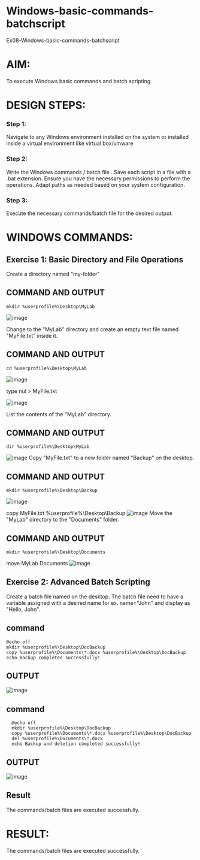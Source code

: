 # Windows-basic-commands-batchscript
Ex08-Windows-basic-commands-batchscript

# AIM:
To execute Windows basic commands and batch scripting

# DESIGN STEPS:

### Step 1:

Navigate to any Windows environment installed on the system or installed inside a virtual environment like virtual box/vmware 

### Step 2:

Write the Windows commands / batch file . Save each script in a file with a .bat extension. Ensure you have the necessary permissions to perform the operations. Adapt paths as needed based on your system configuration.
### Step 3:
Execute the necessary commands/batch file for the desired output. 
# WINDOWS COMMANDS:
## Exercise 1: Basic Directory and File Operations
Create a directory named "my-folder"

## COMMAND AND OUTPUT
```
mkdir %userprofile%\Desktop\MyLab
```
![image](https://github.com/user-attachments/assets/8ffa389f-9913-4af9-a58a-b537e683b705)

Change to the "MyLab" directory and create an empty text file named "MyFile.txt" inside it.
## COMMAND AND OUTPUT
```
cd %userprofile%\Desktop\MyLab
```
![image](https://github.com/user-attachments/assets/5e5dc0f2-a29f-4b24-9ee9-3a25661f8f5b)

type nul > MyFile.txt

![image](https://github.com/user-attachments/assets/2631b0d7-4097-42ca-a458-26c6c14beeca)

List the contents of the "MyLab" directory.

## COMMAND AND OUTPUT
```
dir %userprofile%\Desktop\MyLab
```
![image](https://github.com/user-attachments/assets/b25822df-2c90-4536-89eb-61f8f1605bc7)
Copy "MyFile.txt" to a new folder named "Backup" on the desktop.

## COMMAND AND OUTPUT
```
mkdir %userprofile%\Desktop\Backup
```
![image](https://github.com/user-attachments/assets/66518138-c815-4b5e-959f-6f11767f8c81)

copy MyFile.txt %userprofile%\Desktop\Backup
![image](https://github.com/user-attachments/assets/6a2bbe63-a162-4b3f-bc16-c4db32990913)
Move the "MyLab" directory to the "Documents" folder.

## COMMAND AND OUTPUT
```
mkdir %userprofile%\Desktop\Documents
```
move MyLab Documents
![image](https://github.com/user-attachments/assets/6329267a-e08b-4990-be54-1cb3d7e7dfa0)

## Exercise 2: Advanced Batch Scripting
Create a batch file named on the desktop. The batch file need to have a variable assigned with a desired name for ex. name="John" and display as "Hello, John".

## command 
```
@echo off
mkdir %userprofile%\Desktop\DocBackup
copy %userprofile%\Documents\*.docx %userprofile%\Desktop\DocBackup
echo Backup completed successfully!
```

## OUTPUT

![image](https://github.com/user-attachments/assets/88c92570-9e7a-4f51-b1f5-5d5e2484581a)

## command
```
  @echo off
  mkdir %userprofile%\Desktop\DocBackup
  copy %userprofile%\Documents\*.docx %userprofile%\Desktop\DocBackup
  del %userprofile%\Documents\*.docx
  echo Backup and deletion completed successfully!
```

## OUTPUT

![image](https://github.com/user-attachments/assets/439426dc-40b4-4df0-b607-61c6f0b4f8dd)

## Result
The commands/batch files are executed successfully.




# RESULT:
The commands/batch files are executed successfully.

